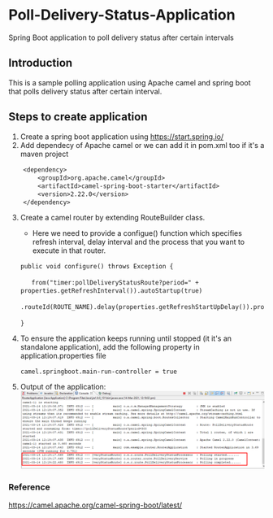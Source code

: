# Poll-Delivery-Status-Application
Spring Boot application to poll delivery status after certain intervals

## Introduction
This is a sample polling application using Apache camel and spring boot
that polls delivery status after certain interval.

## Steps to create application

1. Create a spring boot application using https://start.spring.io/
2. Add dependecy of Apache camel or we can add it in pom.xml too if it's a maven project

```
	<dependency>
        <groupId>org.apache.camel</groupId>
        <artifactId>camel-spring-boot-starter</artifactId>
        <version>2.22.0</version>
    </dependency>
```

3.  Create a camel router by extending RouteBuilder class.
	- Here we need to provide a configue() function which specifies refresh interval, delay interval
	   and the process that you want to execute in that router.
	 
	 ```
	 public void configure() throws Exception {

		from("timer:pollDeliveryStatusRoute?period=" + properties.getRefreshInterval()).autoStartup(true)
				.routeId(ROUTE_NAME).delay(properties.getRefreshStartUpDelay()).process(processor);

	}
	```

4. To ensure the application keeps running until stopped (it it's an standalone application),
	add the following property in application.properties file
	
	```
	camel.springboot.main-run-controller = true
	```
	
5. Output of the application:
![Output of the application](https://github.com/upasana05ghosh/Poll-Delivery-Status-Application/blob/main/ApplicationOutput.png)


### Reference
https://camel.apache.org/camel-spring-boot/latest/

